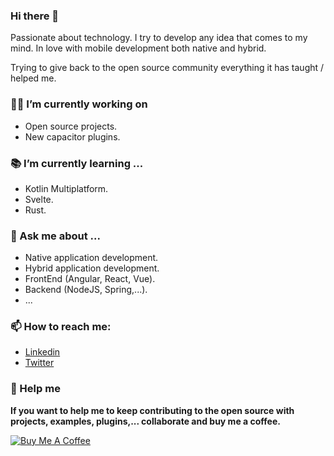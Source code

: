 ### Hi there 👋

Passionate about technology. I try to develop any idea that comes to my mind. In love with mobile development both native and hybrid. 

Trying to give back to the open source community everything it has taught / helped me.

### 👨‍💻 I’m currently working on

  * Open source projects.
  * New capacitor plugins.

### 📚 I’m currently learning ...
  
  * Kotlin Multiplatform.
  * Svelte.
  * Rust.

### 💬 Ask me about ...

  * Native application development.
  * Hybrid application development.
  * FrontEnd (Angular, React, Vue).
  * Backend (NodeJS, Spring,...).
  * ...

### 📫 How to reach me:

  * [Linkedin](https://es.linkedin.com/in/adri%C3%A1n-brito-pacheco-68bba928)
  * [Twitter](https://twitter.com/adrianbritopach?lang=es)
  
### 💸 Help me

**If you want to help me to keep contributing to the open source with projects, examples, plugins,... collaborate and buy me a coffee.**

<a href="https://www.buymeacoffee.com/h6WVj4HcD" target="_blank"><img src="https://img.buymeacoffee.com/button-api/?text=Buy me a coffee&amp;emoji=&amp;slug=https://www.buymeacoffee.com/h6WVj4HcD&amp;button_colour=FF5F5F&amp;font_colour=ffffff&amp;font_family=Cookie&amp;outline_colour=000000&amp;coffee_colour=FFDD00" alt="Buy Me A Coffee"></a>



